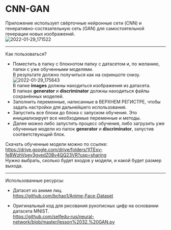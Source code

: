 # CNN-GAN

Приложение использует свёрточные нейронные сети (CNN) и генеративно-состязательную сеть (GAN) для самостоятельной генерации новых изображений.    
![2022-01-29_171522](https://user-images.githubusercontent.com/56697273/151664331-2fe813c1-28b9-4ffa-b7e7-3f5c5d281ec6.png)    

____
Как пользоваться?    
+ Поместить в папку с блокнотом папку с датасетом и, по желанию, папки с уже обученными моделями.    
В результате должно получиться как на скриншоте снизу.    
![2022-01-29_175643](https://user-images.githubusercontent.com/56697273/151665801-ebd0926a-78bf-40d7-8ba8-dbc73e0e46df.png)    
В папке **images** должны находиться изображения из датасета.    
В папках **generator** и **discriminator** должны находиться файлы сохранённых моделей.
+ Заполнить переменные, написанные в ВЕРХНЕМ РЕГИСТРЕ, чтобы задать настройки для дальнейшего использования.
+ Запустить все блоки до блока с запуском обучения. Это инициализирует все необходимые переменные и методы.
+ Далее можно либо запустить процесс обучения, либо загрузить уже обученные модели из папок **generator** и **discriminator**, запустив соответствующий блок.

Скачать обученные модели можно по ссылке:    
https://drive.google.com/drive/folders/1ITExv-feBWzhVpey3gyedZ0Bv4QQ23VR?usp=sharing    
Нужно выбрать, сколько будет входов у модели, и какой будет размер выхода.

____
Использованные ресурсы:

+ Датасет из аниме лиц.     
https://github.com/bchao1/Anime-Face-Dataset

+ Оригинальный код для рисования рукописных цифр на основании датасета MNIST.    
https://github.com/selfedu-rus/neural-network/blob/master/lesson%2032.%20GAN.py
